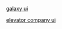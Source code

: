 [galaxy ui](https://www.figma.com/proto/p0qjhhmlhWhaANMikjISYm/cube?type=design&node-id=17-123&t=cJG2Yg24I3q6N9dI-1&scaling=min-zoom&page-id=0%3A1&starting-point-node-id=17%3A123&mode=design)

[elevator company ui](https://www.figma.com/file/UPmnOivVr9ZASpcq17kfTh/figma-attempt-1?type=design&node-id=144%3A729&mode=design&t=DEU2okiSqWeMoFMH-1)

